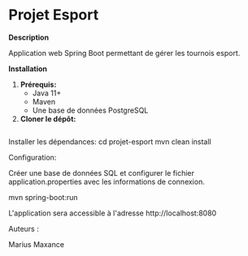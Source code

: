 # Projet Esport

**Description**

Application web Spring Boot permettant de gérer les tournois esport.

**Installation**

1. **Prérequis:**
   * Java 11+
   * Maven
   * Une base de données PostgreSQL
2. **Cloner le dépôt:**
   ```bash


Installer les dépendances:
   cd projet-esport
mvn clean install


Configuration:

Créer une base de données SQL et configurer le fichier application.properties avec les informations de connexion.

mvn spring-boot:run

L'application sera accessible à l'adresse http://localhost:8080


Auteurs :

Marius 
Maxance 
